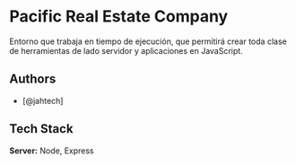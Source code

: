 
# Pacific Real Estate Company

Entorno que trabaja en tiempo de ejecución, que permitirá crear toda clase de herramientas de lado servidor y aplicaciones en JavaScript.

## Authors

- [@jahtech]


## Tech Stack

**Server:** Node, Express

